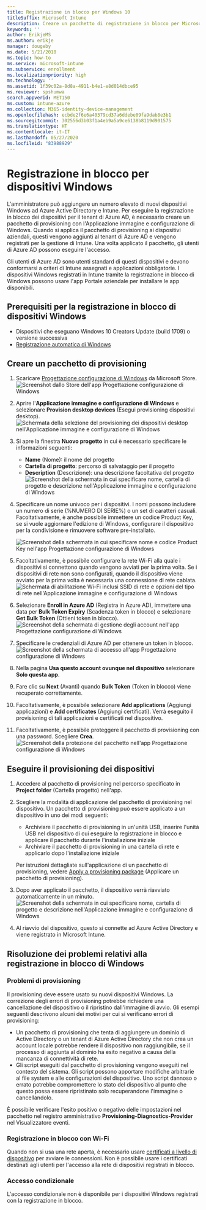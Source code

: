 ```yaml
---
title: Registrazione in blocco per Windows 10
titleSuffix: Microsoft Intune
description: Creare un pacchetto di registrazione in blocco per Microsoft Intune
keywords: ''
author: ErikjeMS
ms.author: erikje
manager: dougeby
ms.date: 5/21/2018
ms.topic: how-to
ms.service: microsoft-intune
ms.subservice: enrollment
ms.localizationpriority: high
ms.technology: ''
ms.assetid: 1f39c02a-8d8a-4911-b4e1-e8d014dbce95
ms.reviewer: spshumwa
search.appverid: MET150
ms.custom: intune-azure
ms.collection: M365-identity-device-management
ms.openlocfilehash: ecbde2f6e6a40379cd37a6ddebe09fa9dab8e3b1
ms.sourcegitcommit: 302556d3b03f1a4eb9a5a9ce6138b8119d901575
ms.translationtype: HT
ms.contentlocale: it-IT
ms.lasthandoff: 05/27/2020
ms.locfileid: "83988929"
---
```

# <a name="bulk-enrollment-for-windows-devices"></a>Registrazione in blocco per dispositivi Windows

L'amministratore può aggiungere un numero elevato di nuovi dispositivi Windows ad Azure Active Directory e Intune. Per eseguire la registrazione in blocco dei dispositivi per il tenant di Azure AD, è necessario creare un pacchetto di provisioning con l'Applicazione immagine e configurazione di Windows. Quando si applica il pacchetto di provisioning ai dispositivi aziendali, questi vengono aggiunti al tenant di Azure AD e vengono registrati per la gestione di Intune. Una volta applicato il pacchetto, gli utenti di Azure AD possono eseguire l'accesso.

Gli utenti di Azure AD sono utenti standard di questi dispositivi e devono conformarsi a criteri di Intune assegnati e applicazioni obbligatorie. I dispositivi Windows registrati in Intune tramite la registrazione in blocco di Windows possono usare l'app Portale aziendale per installare le app disponibili. 

## <a name="prerequisites-for-windows-devices-bulk-enrollment"></a>Prerequisiti per la registrazione in blocco di dispositivi Windows

- Dispositivi che eseguano Windows 10 Creators Update (build 1709) o versione successiva
- [Registrazione automatica di Windows](windows-enroll.md#enable-windows-10-automatic-enrollment)

## <a name="create-a-provisioning-package"></a>Creare un pacchetto di provisioning

1. Scaricare [Progettazione configurazione di Windows](https://www.microsoft.com/store/apps/9nblggh4tx22) da Microsoft Store.
   ![Screenshot dallo Store dell'app Progettazione configurazione di Windows](./media/windows-bulk-enroll/bulk-enroll-store.png)

2. Aprire l'**Applicazione immagine e configurazione di Windows** e selezionare **Provision desktop devices** (Esegui provisioning dispositivi desktop).
   ![Schermata della selezione del provisioning dei dispositivi desktop nell'Applicazione immagine e configurazione di Windows](./media/windows-bulk-enroll/bulk-enroll-select.png)

3. Si apre la finestra **Nuovo progetto** in cui è necessario specificare le informazioni seguenti:
   - **Name** (Nome): il nome del progetto
   - **Cartella di progetto**: percorso di salvataggio per il progetto
   - **Description** (Descrizione): una descrizione facoltativa del progetto ![Screenshot della schermata in cui specificare nome, cartella di progetto e descrizione nell'Applicazione immagine e configurazione di Windows](./media/windows-bulk-enroll/bulk-enroll-name.png)

4. Specificare un nome univoco per i dispositivi. I nomi possono includere un numero di serie (%NUMERO DI SERIE%) o un set di caratteri casuali. Facoltativamente, è anche possibile immettere un codice Product Key, se si vuole aggiornare l'edizione di Windows, configurare il dispositivo per la condivisione e rimuovere software pre-installato.
   
   ![Screenshot della schermata in cui specificare nome e codice Product Key nell'app Progettazione configurazione di Windows](./media/windows-bulk-enroll/bulk-enroll-device.png)

5. Facoltativamente, è possibile configurare la rete Wi-Fi alla quale i dispositivi si connettono quando vengono avviati per la prima volta.  Se i dispositivi di rete non sono configurati, quando il dispositivo viene avviato per la prima volta è necessaria una connessione di rete cablata.
   ![Schermata di abilitazione Wi-Fi inclusi SSID di rete e opzioni del tipo di rete nell'Applicazione immagine e configurazione di Windows](./media/windows-bulk-enroll/bulk-enroll-network.png)

6. Selezionare **Enroll in Azure AD** (Registra in Azure AD), immettere una data per **Bulk Token Expiry** (Scadenza token in blocco) e selezionare **Get Bulk Token** (Ottieni token in blocco).
   ![Screenshot della schermata di gestione degli account nell'app Progettazione configurazione di Windows](./media/windows-bulk-enroll/bulk-enroll-account.png)

7. Specificare le credenziali di Azure AD per ottenere un token in blocco.
   ![Screenshot della schermata di accesso all'app Progettazione configurazione di Windows](./media/windows-bulk-enroll/bulk-enroll-cred.png)

8. Nella pagina **Usa questo account ovunque nel dispositivo** selezionare **Solo questa app**.

9. Fare clic su **Next** (Avanti) quando **Bulk Token** (Token in blocco) viene recuperato correttamente.

10. Facoltativamente, è possibile selezionare **Add applications** (Aggiungi applicazioni) e **Add certificates** (Aggiungi certificati). Verrà eseguito il provisioning di tali applicazioni e certificati nel dispositivo.

11. Facoltativamente, è possibile proteggere il pacchetto di provisioning con una password.  Scegliere **Crea**.
    ![Screenshot della protezione del pacchetto nell'app Progettazione configurazione di Windows](./media/windows-bulk-enroll/bulk-enroll-create.png)

## <a name="provision-devices"></a>Eseguire il provisioning dei dispositivi

1. Accedere al pacchetto di provisioning nel percorso specificato in **Project folder** (Cartella progetto) nell'app.

2. Scegliere la modalità di applicazione del pacchetto di provisioning nel dispositivo.  Un pacchetto di provisioning può essere applicato a un dispositivo in uno dei modi seguenti:
   - Archiviare il pacchetto di provisioning in un'unità USB, inserire l'unità USB nel dispositivo di cui eseguire la registrazione in blocco e applicare il pacchetto durante l'installazione iniziale
   - Archiviare il pacchetto di provisioning in una cartella di rete e applicarlo dopo l'installazione iniziale

   Per istruzioni dettagliate sull'applicazione di un pacchetto di provisioning, vedere [Apply a provisioning package](https://technet.microsoft.com/itpro/windows/configure/provisioning-apply-package) (Applicare un pacchetto di provisioning).

3. Dopo aver applicato il pacchetto, il dispositivo verrà riavviato automaticamente in un minuto.
   ![Screenshot della schermata in cui specificare nome, cartella di progetto e descrizione nell'Applicazione immagine e configurazione di Windows](./media/windows-bulk-enroll/bulk-enroll-add.png)

4. Al riavvio del dispositivo, questo si connette ad Azure Active Directory e viene registrato in Microsoft Intune.

## <a name="troubleshooting-windows-bulk-enrollment"></a>Risoluzione dei problemi relativi alla registrazione in blocco di Windows

### <a name="provisioning-issues"></a>Problemi di provisioning
Il provisioning deve essere usato su nuovi dispositivi Windows. La correzione degli errori di provisioning potrebbe richiedere una cancellazione del dispositivo o il ripristino dall'immagine di avvio. Gli esempi seguenti descrivono alcuni dei motivi per cui si verificano errori di provisioning:

- Un pacchetto di provisioning che tenta di aggiungere un dominio di Active Directory o un tenant di Azure Active Directory che non crea un account locale potrebbe rendere il dispositivo non raggiungibile, se il processo di aggiunta al dominio ha esito negativo a causa della mancanza di connettività di rete.
- Gli script eseguiti dal pacchetto di provisioning vengono eseguiti nel contesto del sistema. Gli script possono apportare modifiche arbitrarie al file system e alle configurazioni del dispositivo. Uno script dannoso o errato potrebbe compromettere lo stato del dispositivo al punto che questo possa essere ripristinato solo recuperandone l'immagine o cancellandolo.

È possibile verificare l'esito positivo o negativo delle impostazioni nel pacchetto nel registro amministrativo **Provisioning-Diagnostics-Provider** nel Visualizzatore eventi.

### <a name="bulk-enrollment-with-wi-fi"></a>Registrazione in blocco con Wi-Fi 

Quando non si usa una rete aperta, è necessario usare [certificati a livello di dispositivo](../protect/certificates-configure.md) per avviare le connessioni. Non è possibile usare i certificati destinati agli utenti per l'accesso alla rete di dispositivi registrati in blocco. 

### <a name="conditional-access"></a>Accesso condizionale
L'accesso condizionale non è disponibile per i dispositivi Windows registrati con la registrazione in blocco.
